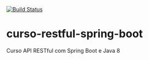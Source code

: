 [![Build Status](https://travis-ci.com/dzucchi/curso-restful-spring-boot.svg?branch=master)](https://travis-ci.com/dzucchi/curso-restful-spring-boot)
# curso-restful-spring-boot
Curso API RESTful com Spring Boot e Java 8
